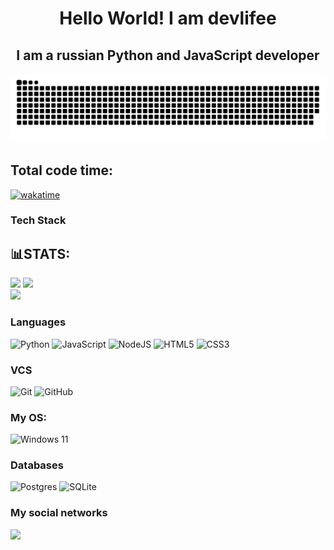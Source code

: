 <h1 align="center"> Hello World! I am devlifee</h1>

<h2 align="center"> I am a russian Python and JavaScript developer </h2>

<!--<h2 align="center">
  <a href="https://devlifee.ru">My  personal site</a>
</h2>-->

<picture>
  <source media="(prefers-color-scheme: dark)" srcset="https://raw.githubusercontent.com/devlifeee/devlifeee/output/github-contribution-grid-snake-dark.svg">
  <source media="(prefers-color-scheme: light)" srcset="https://raw.githubusercontent.com/devlifeee/devlifeee/output/github-contribution-grid-snake.svg">
  <img alt="Snake Animation" src="https://raw.githubusercontent.com/platane/platane/output/github-contribution-grid-snake.svg">
</picture>


## Total code time:
[![wakatime](https://wakatime.com/badge/user/252b5747-a88b-4c64-b802-fe2db981f1ee.svg)](https://wakatime.com/@252b5747-a88b-4c64-b802-fe2db981f1ee)

<h3> Tech Stack </h3>

## 📊STATS:

<div>
  <img  align=top src="https://github-readme-stats.vercel.app/api?username=devlifeee&count_private=true?show_icons=true&hide_border=true&bg_color=00000000&text_color=868686&include_all_commits=true">
  <img src="https://github-readme-stats.vercel.app/api/top-langs?username=devlifeee&count_private=true?show_icons=true&hide_border=true&bg_color=00000000&text_color=868686&include_all_commits=true&layout=compact">
  <img src="https://github-profile-summary-cards.vercel.app/api/cards/profile-details?username=devlifeee&theme=github_dark" alt=""/>
</div>

<div>
  <img  src="https://github-readme-streak-stats.herokuapp.com/?user=devlifeee&theme=transparent&hide_border=true">
</div>

### Languages


![Python](https://img.shields.io/badge/python-3670A0?style=for-the-badge&logo=python&logoColor=ffdd54)
![JavaScript](https://img.shields.io/badge/javascript-%23323330.svg?style=for-the-badge&logo=javascript&logoColor=%23F7DF1E)
![NodeJS](https://img.shields.io/badge/Node%20js-339933?style=for-the-badge&logo=nodedotjs&logoColor=white)
![HTML5](https://img.shields.io/badge/html5-%23E34F26.svg?style=for-the-badge&logo=html5&logoColor=white)
![CSS3](https://img.shields.io/badge/css3-%231572B6.svg?style=for-the-badge&logo=css3&logoColor=white)


### VCS

![Git](https://img.shields.io/badge/git-%23F05033.svg?style=for-the-badge&logo=git&logoColor=white)
![GitHub](https://img.shields.io/badge/github-%23121011.svg?style=for-the-badge&logo=github&logoColor=white)


### My OS:

![Windows 11](https://img.shields.io/badge/Windows%2011-%230079d5.svg?style=for-the-badge&logo=Windows%2011&logoColor=white)


### Databases

![Postgres](https://img.shields.io/badge/postgres-%23316192.svg?style=for-the-badge&logo=postgresql&logoColor=white)
![SQLite](https://img.shields.io/badge/sqlite-%2307405e.svg?style=for-the-badge&logo=sqlite&logoColor=white)

<h3>My social networks </h3>

<a href="mailto:imnovojilovivan@gmail.com">
  <img src="https://img.shields.io/badge/Gmail-D14836?style=for-the-badge&logo=gmail&logoColor=white">
</a>

